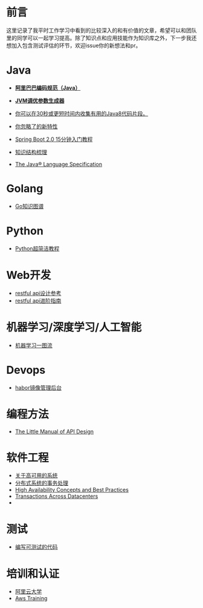 # 前言

这里记录了我平时工作学习中看到的比较深入的和有价值的文章，希望可以和团队里的同学可以一起学习提高。除了知识点和应用技能作为知识库之外，下一步我还想加入包含测试评估的环节，欢迎issue你的新想法和pr。

# Java

* **[阿里巴巴编码规范（Java）](https://edu.aliyun.com/course/417)**
* **[JVM调优参数生成器](http://xxfox.perfma.com/jvm/generate)**
* [你可以在30秒或更短时间内收集有用的Java8代码片段。](https://github.com/biezhi/30-seconds-of-java8)
* [你忽略了的新特性](https://zhuanlan.zhihu.com/p/28160344)
* [Spring Boot 2.0 15分钟入门教程](https://spring.io/guides/gs/spring-boot/)

* [知识结构梳理](https://segmentfault.com/a/1190000013561054)
* [The Java® Language Specification](https://docs.oracle.com/javase/specs/jls/se8/html/)

# Golang

* [Go知识图谱](https://www.processon.com/view/link/5a9ba4c8e4b0a9d22eb3bdf0)

# Python

* [Python超简洁教程](https://jizhi.im/blog/post/pythonbasics)

# Web开发

* [restful api设计参考](http://zalando.github.io/restful-api-guidelines/)
* [restful api进阶指南](./Web-design-the-missing-link-ebook-2016-11.pdf)

# 机器学习/深度学习/人工智能

* [机器学习一图流](./machine_learning_infogram.pdf)

# Devops

* [habor镜像管理后台](https://vmware.github.io/harbor/cn/)

# 编程方法

* [The Little Manual of API Design](./api-design.pdf)

# 软件工程

* [关于高可用的系统](https://coolshell.cn/articles/17459.html)
* [分布式系统的事务处理](https://coolshell.cn/articles/10910.html)
* [High Availability Concepts and Best Practices](https://docs.oracle.com/cd/A91202_01/901_doc/rac.901/a89867/pshavdtl.htm#10853)
* [Transactions Across Datacenters](http://snarfed.org/transactions_across_datacenters_io.html)
* 

# 测试

* [编写可测试的代码](./Guide-Writing_Testable_Code.pdf)

# 培训和认证

* [阿里云大学](https://edu.aliyun.com/)
* [Aws Training](http://aws.training/)